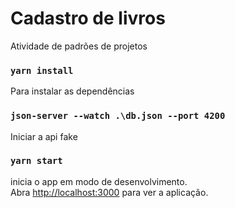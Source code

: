 # Cadastro de livros
Atividade de padrões de projetos

### `yarn install`
Para instalar as dependências

### `json-server --watch .\db.json --port 4200`
Iniciar a api fake

### `yarn start`

inicia o app em modo de desenvolvimento.\
Abra [http://localhost:3000](http://localhost:3000) para ver a aplicação.


